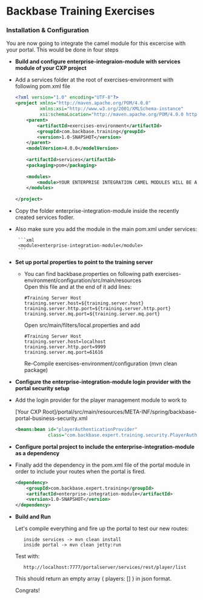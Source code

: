 # Backbase Training Exercises

### Installation & Configuration

You are now going to integrate the camel module for this excercise with your portal.
This would be done in four steps 

- **Build and configure enterprise-integraion-module with services  module of your CXP project**
 -  Add a services folder at the root of exercises-environment with following pom.xml file

    ```xml
    <?xml version="1.0" encoding="UTF-8"?>
    <project xmlns="http://maven.apache.org/POM/4.0.0"
             xmlns:xsi="http://www.w3.org/2001/XMLSchema-instance"
             xsi:schemaLocation="http://maven.apache.org/POM/4.0.0 http://maven.apache.org/xsd/maven-4.0.0.xsd">
        <parent>
            <artifactId>exercises-environment</artifactId>
            <groupId>com.backbase.training</groupId>
            <version>1.0-SNAPSHOT</version>
        </parent>
        <modelVersion>4.0.0</modelVersion>
         
        <artifactId>services</artifactId>
        <packaging>pom</packaging>
         
        <modules>
            <module>YOUR ENTERPRISE INTEGRATION CAMEL MODULES WILL BE ADDED HERE</module>
        </modules>
         
    </project>
    ```

  - Copy the folder enterprise-integration-module inside the recently created services fodler.

  - Also make sure you add the module in the main pom.xml under services:

         ```xml
         <module>enterprise-integration-module</module>
         ```

- **Set up portal properties to point to the training server**

  - You can find backbase.properties on following path exercises-environment/configuration/src/main/resources  
    Open this file and at the end of it add lines:

    ```    
    #Training Server Host
    training.server.host=${training.server.host}
    training.server.http.port=${training.server.http.port}
    training.server.mq.port=${training.server.mq.port}
    ```

    Open src/main/filters/local.properties and add
             
    ```
    #Training Server Host
    training.server.host=localhost
    training.server.http.port=9999
    training.server.mq.port=61616
    ```

    Re-Compile exercises-environment/configuration (mvn clean package)

- **Configure the enterprise-integration-module login provider with the portal security setup**

 - Add the login provider for the player management module to work to

    [Your CXP Root]/portal/src/main/resources/META-INF/spring/backbase-portal-business-security.xml

    ```xml
    <beans:bean id="playerAuthenticationProvider"
                class="com.backbase.expert.training.security.PlayerAuthenticationProvider"/> 
    ```

- **Configure portal project to include the enterprise-integration-module as a dependency**

 - Finally add the dependency in the pom.xml file of the portal module in order to include your routes when the portal is fired.

   ```xml
   <dependency>
       <groupId>com.backbase.expert.training</groupId>
       <artifactId>enterprise-integration-module</artifactId>
       <version>1.0-SNAPSHOT</version>
   </dependency>
   ```

- **Build and Run** 

   Let's compile everything and fire up the portal to test our new routes:

         inside services -> mvn clean install
         inside portal -> mvn clean jetty:run

   Test with:

         http://localhost:7777/portalserver/services/rest/player/list

   This should return an empty array { players: [] } in json format.

   Congrats!
